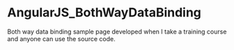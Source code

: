 # AngularJS_BothWayDataBinding
Both way data binding sample page developed when I take a training course and anyone can use the source code.
